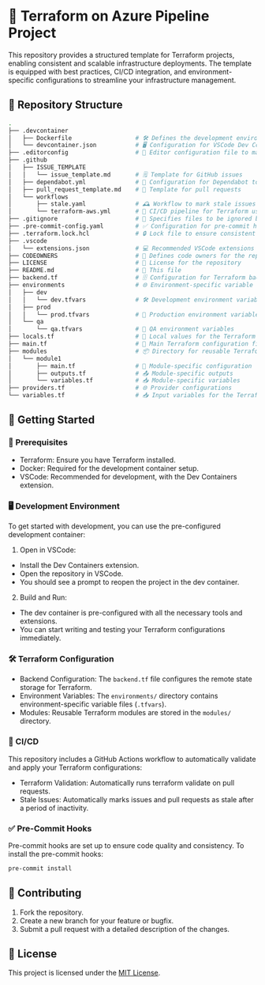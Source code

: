 # 🚧 Terraform on Azure Pipeline Project

This repository provides a structured template for Terraform projects, enabling consistent and scalable infrastructure deployments. The template is equipped with best practices, CI/CD integration, and environment-specific configurations to streamline your infrastructure management.

## 📁 Repository Structure

```bash
.
├── .devcontainer
│   ├── Dockerfile                  # 🛠️ Defines the development environment for the project
│   └── devcontainer.json           # 🖥️ Configuration for VSCode Dev Containers
├── .editorconfig                   # 📝 Editor configuration file to maintain consistent coding styles
├── .github
│   ├── ISSUE_TEMPLATE
│   │   └── issue_template.md       # 🗒️ Template for GitHub issues
│   ├── dependabot.yml              # 🤖 Configuration for Dependabot to manage dependencies
│   ├── pull_request_template.md    # 📝 Template for pull requests
│   └── workflows
│       ├── stale.yaml              # 🕰️ Workflow to mark stale issues and PRs
│       └── terraform-aws.yml       # 🚀 CI/CD pipeline for Terraform using GitHub Actions
├── .gitignore                      # 🚫 Specifies files to be ignored by Git
├── .pre-commit-config.yaml         # ✅ Configuration for pre-commit hooks to enforce code quality
├── .terraform.lock.hcl             # 🔒 Lock file to ensure consistent Terraform provider versions
├── .vscode
│   └── extensions.json             # 💻 Recommended VSCode extensions for the project
├── CODEOWNERS                      # 👥 Defines code owners for the repository
├── LICENSE                         # 📜 License for the repository
├── README.md                       # 📖 This file
├── backend.tf                      # 🗄️ Configuration for Terraform backend
├── environments                    # 🌐 Environment-specific variable files
│   ├── dev
│   │   └── dev.tfvars              # 🛠️ Development environment variables
│   ├── prod
│   │   └── prod.tfvars             # 🚀 Production environment variables
│   └── qa
│       └── qa.tfvars               # 🧪 QA environment variables
├── locals.tf                       # 📍 Local values for the Terraform configuration
├── main.tf                         # 🔧 Main Terraform configuration file
├── modules                         # 📦 Directory for reusable Terraform modules
│   └── module1
│       ├── main.tf                 # 🔧 Module-specific configuration
│       ├── outputs.tf              # 📤 Module-specific outputs
│       └── variables.tf            # 📥 Module-specific variables
├── providers.tf                    # 🌐 Provider configurations
└── variables.tf                    # 📥 Input variables for the Terraform configuration
```

## 🚀 Getting Started

### 🧰 Prerequisites

- Terraform: Ensure you have Terraform installed.
- Docker: Required for the development container setup.
- VSCode: Recommended for development, with the Dev Containers extension.

### 🖥️ Development Environment

To get started with development, you can use the pre-configured development container:

1. Open in VSCode:

- Install the Dev Containers extension.
- Open the repository in VSCode.
- You should see a prompt to reopen the project in the dev container.

2. Build and Run:

- The dev container is pre-configured with all the necessary tools and extensions.
- You can start writing and testing your Terraform configurations immediately.

### 🛠️ Terraform Configuration

- Backend Configuration: The `backend.tf` file configures the remote state storage for Terraform.
- Environment Variables: The `environments/` directory contains environment-specific variable files (`.tfvars`).
- Modules: Reusable Terraform modules are stored in the `modules/` directory.

### 🔄 CI/CD

This repository includes a GitHub Actions workflow to automatically validate and apply your Terraform configurations:

- Terraform Validation: Automatically runs terraform validate on pull requests.
- Stale Issues: Automatically marks issues and pull requests as stale after a period of inactivity.

### ✅ Pre-Commit Hooks

Pre-commit hooks are set up to ensure code quality and consistency. To install the pre-commit hooks:

```bash
pre-commit install
```

## 🤝 Contributing

1. Fork the repository.
2. Create a new branch for your feature or bugfix.
3. Submit a pull request with a detailed description of the changes.

## 📜 License

This project is licensed under the [MIT License](LICENSE).

<!-- BEGINNING OF PRE-COMMIT-TERRAFORM DOCS HOOK -->
<!-- END OF PRE-COMMIT-TERRAFORM DOCS HOOK -->
